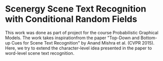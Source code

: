 # Scenergy Scene Text Recognition with Conditional Random Fields

This work was done as part of project for the course Probabilistic Graphical Models. The work takes inspirationfrom the paper "Top-Down and Bottom-up Cues for Scene Text Recognition" by Anand Mishra et al. (CVPR 2015). Here, we try to extend the character-level idea presented in the paper to word-level scene text recognition.
